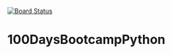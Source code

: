 [![Board Status](https://dev.azure.com/mnsoftdev/69d9ef8e-85ee-4231-a3a4-380f86bbeb6b/d1a66383-c735-47b3-b7fa-43a1b879ae16/_apis/work/boardbadge/b0a240c4-b977-478d-80dc-04b8809c7ecb)](https://dev.azure.com/mnsoftdev/69d9ef8e-85ee-4231-a3a4-380f86bbeb6b/_boards/board/t/d1a66383-c735-47b3-b7fa-43a1b879ae16/Microsoft.RequirementCategory)
# 100DaysBootcampPython

